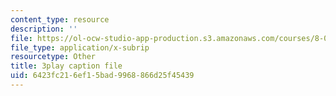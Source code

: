 ```yaml
---
content_type: resource
description: ''
file: https://ol-ocw-studio-app-production.s3.amazonaws.com/courses/8-01sc-classical-mechanics-fall-2016/6423fc216ef15bad9968866d25f45439_tniGFmPQc0E.vtt
file_type: application/x-subrip
resourcetype: Other
title: 3play caption file
uid: 6423fc21-6ef1-5bad-9968-866d25f45439
---
```

